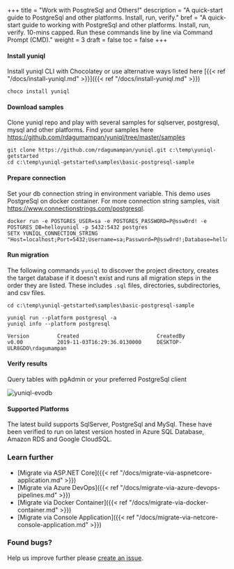+++
title = "Work with PosgtreSql and Others!"
description = "A quick-start guide to PostgreSql and other platforms. Install, run, verify."
bref = "A quick-start guide to working with PostgreSql and other platforms. Install, run, verify. 10-mins capped. Run these commands line by line via Command Prompt (CMD)."
weight = 3
draft = false
toc = false
+++

#### Install yuniql
Install yuniql CLI with Chocolatey or use alternative ways listed here  [{{< ref "/docs/install-yuniql.md" >}}]({{< ref "/docs/install-yuniql.md" >}})

```shell
choco install yuniql
```

#### Download samples
Clone yuniql repo and play with several samples for sqlserver, postgresql, mysql and other platforms. Find your samples here https://github.com/rdagumampan/yuniql/tree/master/samples
```shell
git clone https://github.com/rdagumampan/yuniql.git c:\temp\yuniql-getstarted
cd c:\temp\yuniql-getstarted\samples\basic-postgresql-sample
```

#### Prepare connection
Set your db connection string in environment variable. This demo uses PostgreSql on docker container. For more connection string samples, visit https://www.connectionstrings.com/postgresql.

```shell
docker run -e POSTGRES_USER=sa -e POSTGRES_PASSWORD=P@ssw0rd! -e POSTGRES_DB=helloyuniql -p 5432:5432 postgres
SETX YUNIQL_CONNECTION_STRING "Host=localhost;Port=5432;Username=sa;Password=P@ssw0rd!;Database=helloyuniql"
```

#### Run migration

The following commands `yuniql` to discover the project directory, creates the target database if it doesn't exist and runs all migration steps in the order they are listed. These includes `.sql` files, directories, subdirectories, and csv files.

```shell
cd c:\temp\yuniql-getstarted\samples\basic-postgresql-sample

yuniql run --platform postgresql -a
yuniql info --platform postgresql

Version         Created                         CreatedBy
v0.00           2019-11-03T16:29:36.0130000     DESKTOP-ULR8GDO\rdagumampan
```

#### Verify results

Query tables with pgAdmin or your preferred PostgreSql client

![yuniql-evodb](/images/get-started-postgresql-01.png)

#### Supported Platforms

The latest build supports SqlServer, PostgreSql and MySql. These have been verified to run on latest version hosted in Azure SQL Database, Amazon RDS and Google CloudSQL.

### Learn further

* [Migrate via ASP.NET Core]({{< ref "/docs/migrate-via-aspnetcore-application.md" >}})
* [Migrate via Azure DevOps]({{< ref "/docs/migrate-via-azure-devops-pipelines.md" >}})
* [Migrate via Docker Container]({{< ref "/docs/migrate-via-docker-container.md" >}})
* [Migrate via Console Application]({{< ref "/docs/migrate-via-netcore-console-application.md" >}})

### Found bugs?
Help us improve further please [create an issue](https://github.com/rdagumampan/yuniql/issues/new).
